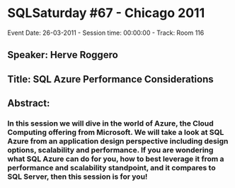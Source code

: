# SQLSaturday #67 - Chicago 2011
Event Date: 26-03-2011 - Session time: 00:00:00 - Track: Room 116
## Speaker: Herve Roggero
## Title: SQL Azure Performance Considerations
## Abstract:
### In this session we will dive in the world of Azure, the Cloud Computing offering from Microsoft. We will take a look at SQL Azure from an application design perspective including design options, scalability and performance.  If you are wondering what SQL Azure can do for you, how to best leverage it from a performance and scalability standpoint, and it compares to SQL Server, then this session is for you! 
